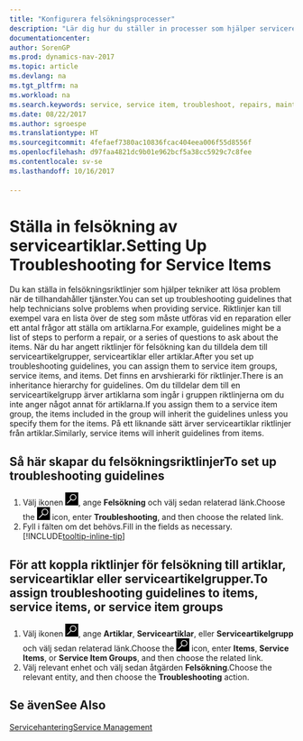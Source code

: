 ```yaml
---
title: "Konfigurera felsökningsprocesser"
description: "Lär dig hur du ställer in processer som hjälper servicerepresentanten att identifiera och lösa problem med serviceartiklar."
documentationcenter: 
author: SorenGP
ms.prod: dynamics-nav-2017
ms.topic: article
ms.devlang: na
ms.tgt_pltfrm: na
ms.workload: na
ms.search.keywords: service, service item, troubleshoot, repairs, maintenance
ms.date: 08/22/2017
ms.author: sgroespe
ms.translationtype: HT
ms.sourcegitcommit: 4fefaef7380ac10836fcac404eea006f55d8556f
ms.openlocfilehash: d97faa4821dc9b01e962bcf5a38cc5929c7c8fee
ms.contentlocale: sv-se
ms.lasthandoff: 10/16/2017

---
```


# <a name="setting-up-troubleshooting-for-service-items"></a><span data-ttu-id="4d897-103">Ställa in felsökning av serviceartiklar.</span><span class="sxs-lookup"><span data-stu-id="4d897-103">Setting Up Troubleshooting for Service Items</span></span>
<span data-ttu-id="4d897-104">Du kan ställa in felsökningsriktlinjer som hjälper tekniker att lösa problem när de tillhandahåller tjänster.</span><span class="sxs-lookup"><span data-stu-id="4d897-104">You can set up troubleshooting guidelines that help technicians solve problems when providing service.</span></span> <span data-ttu-id="4d897-105">Riktlinjer kan till exempel vara en lista över de steg som måste utföras vid en reparation eller ett antal frågor att ställa om artiklarna.</span><span class="sxs-lookup"><span data-stu-id="4d897-105">For example, guidelines might be a list of steps to perform a repair, or a series of questions to ask about the items.</span></span> <span data-ttu-id="4d897-106">När du har angett riktlinjer för felsökning kan du tilldela dem till serviceartikelgrupper, serviceartiklar eller artiklar.</span><span class="sxs-lookup"><span data-stu-id="4d897-106">After you set up troubleshooting guidelines, you can assign them to service item groups, service items, and items.</span></span> <span data-ttu-id="4d897-107">Det finns en arvshierarki för riktlinjer.</span><span class="sxs-lookup"><span data-stu-id="4d897-107">There is an inheritance hierarchy for guidelines.</span></span> <span data-ttu-id="4d897-108">Om du tilldelar dem till en serviceartikelgrupp ärver artiklarna som ingår i gruppen riktlinjerna om du inte anger något annat för artiklarna.</span><span class="sxs-lookup"><span data-stu-id="4d897-108">If you assign them to a service item group, the items included in the group will inherit the guidelines unless you specify them for the items.</span></span> <span data-ttu-id="4d897-109">På ett liknande sätt ärver serviceartiklar riktlinjer från artiklar.</span><span class="sxs-lookup"><span data-stu-id="4d897-109">Similarly, service items will inherit guidelines from items.</span></span>  

## <a name="to-set-up-troubleshooting-guidelines"></a><span data-ttu-id="4d897-110">Så här skapar du felsökningsriktlinjer</span><span class="sxs-lookup"><span data-stu-id="4d897-110">To set up troubleshooting guidelines</span></span>
1. <span data-ttu-id="4d897-111">Välj ikonen ![Söka efter sida eller rapport](media/ui-search/search_small.png "ikonen Söka efter sida eller rapport"), ange **Felsökning** och välj sedan relaterad länk.</span><span class="sxs-lookup"><span data-stu-id="4d897-111">Choose the ![Search for Page or Report](media/ui-search/search_small.png "Search for Page or Report icon") icon, enter **Troubleshooting**, and then choose the related link.</span></span>  
2. <span data-ttu-id="4d897-112">Fyll i fälten om det behövs.</span><span class="sxs-lookup"><span data-stu-id="4d897-112">Fill in the fields as necessary.</span></span> [!INCLUDE[tooltip-inline-tip](includes/tooltip-inline-tip_md.md)]  

## <a name="to-assign-troubleshooting-guidelines-to-items-service-items-or-service-item-groups"></a><span data-ttu-id="4d897-113">För att koppla riktlinjer för felsökning till artiklar, serviceartiklar eller serviceartikelgrupper.</span><span class="sxs-lookup"><span data-stu-id="4d897-113">To assign troubleshooting guidelines to items, service items, or service item groups</span></span>
1. <span data-ttu-id="4d897-114">Välj ikonen ![Söka efter sida eller rapport](media/ui-search/search_small.png "ikonen Söka efter sida eller rapport"), ange **Artiklar**, **Serviceartiklar**, eller **Serviceartikelgrupp** och välj sedan relaterad länk.</span><span class="sxs-lookup"><span data-stu-id="4d897-114">Choose the ![Search for Page or Report](media/ui-search/search_small.png "Search for Page or Report icon") icon, enter **Items**, **Service Items**, or **Service Item Groups**, and then choose the related link.</span></span>  
2. <span data-ttu-id="4d897-115">Välj relevant enhet och välj sedan åtgärden **Felsökning**.</span><span class="sxs-lookup"><span data-stu-id="4d897-115">Choose the relevant entity, and then choose the **Troubleshooting** action.</span></span>  

## <a name="see-also"></a><span data-ttu-id="4d897-116">Se även</span><span class="sxs-lookup"><span data-stu-id="4d897-116">See Also</span></span>
[<span data-ttu-id="4d897-117">Servicehantering</span><span class="sxs-lookup"><span data-stu-id="4d897-117">Service Management</span></span>](service-service.md)
